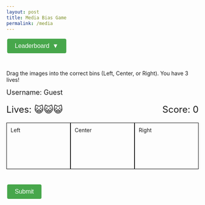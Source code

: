 ```yaml
---
layout: post
title: Media Bias Game
permalink: /media
---
```


<html lang="en">
<head>
    <meta charset="UTF-8">
    <meta name="viewport" content="width=device-width, initial-scale=1.0">
</head>
<style>
.button-class {
    background-color: rgb(71, 167, 75) !important; /* Nighthawk Green */
    border: none;
    color: white;
    padding: 10px 20px;
    text-align: center;
    text-decoration: none;
    font-size: 16px;
    margin: 4px 2px;
    cursor: pointer;
    border-radius: 4px;
    display: inline-block;
    margin-bottom: 30px;
}
.collapsible-btn {
    background-color: rgb(71, 167, 75) !important; /* Nighthawk Green */
    border: none;
    color: white;
    padding: 10px 20px;
    text-align: center;
    text-decoration: none;
    font-size: 16px;
    margin: 4px 2px;
    cursor: pointer;
    border-radius: 4px;
    display: inline-block;
    margin-bottom: 30px;
}
.collapsible-btn:hover {
  background-color: #0056b3;
}
.arrow {
  display: inline-block;
  margin-left: 8px;
  transition: transform 0.3s ease;
}
.collapsible-content {
  max-height: 0;
  overflow: hidden;
  transition: max-height 0.3s ease;
  margin-bottom: 0;
}
.collapsible-btn.active .arrow {
  transform: rotate(180deg);
}
.collapsible-btn.active + .collapsible-content {
  margin-bottom: 20px; /* Adds space when expanded */
}
</style>
<body>
    <button class="collapsible-btn" onclick="toggleCollapse(this)">Leaderboard<span class="arrow"> ▼</span></button>
    <div class="collapsible-content">
        <table id="leaderboard-table" border="1" style="width: 50%; margin: 0 auto;">
            <thead>
                <tr>
                    <th>Rank</th>
                    <th>Username</th>
                    <th>Score</th>
                </tr>
            </thead>
            <tbody id="leaderboard-body">
                <!-- Leaderboard rows will be inserted here -->
            </tbody>
        </table>
        <script type="module">
            import {javaURI} from '{{site.baseurl}}/assets/js/api/config.js';
            console.log(javaURI);
            document.addEventListener("DOMContentLoaded", function() {
                fetch(javaURI+'/api/media/') // Assuming this is the correct API URL
                    .then(response => response.json())
                    .then(data => {
                        const leaderboardBody = document.getElementById("leaderboard-body");
                        leaderboardBody.innerHTML = '';
                        data.forEach(entry => {
                            const row = document.createElement("tr");
                            const rankCell = document.createElement("td");
                            rankCell.textContent = entry.rank;
                            const usernameCell = document.createElement("td");
                            usernameCell.textContent = entry.username;
                            const scoreCell = document.createElement("td");
                            scoreCell.textContent = entry.score;
                            row.appendChild(rankCell);
                            row.appendChild(usernameCell);
                            row.appendChild(scoreCell);
                            leaderboardBody.appendChild(row);
                        });
                    })
                    .catch(error => console.error('Error fetching leaderboard:', error));
            });
        </script>
    </div>
    <script>
    function toggleCollapse(btn) {
        btn.classList.toggle("active"); // Toggle the active class on the button
        let content = btn.nextElementSibling;
        let arrow = btn.querySelector(".arrow"); // Select the arrow inside the button
        // Toggle content visibility
        if (content.style.maxHeight) {
            content.style.maxHeight = null;
        } else {
            content.style.maxHeight = content.scrollHeight + "px";
        }
        // Rotate arrow correctly
        arrow.style.transform = content.style.maxHeight ? "rotate(180deg)" : "rotate(0deg)";
    }
    </script>
    <p>Drag the images into the correct bins (Left, Center, or Right). You have 3 lives!</p>
    <div id="username-container" style="margin-bottom: 20px;">
        <p id="display-username" style="font-size: 18px; margin-top: 10px;">Username: <span id="current-username">Guest</span></p>
    </div>
    <div id="info" style="display: flex; justify-content: space-between; margin-bottom: 20px;">
        <div id="lives" style="font-size: 24px;">Lives: 😺😺😺</div>
        <div id="score" style="font-size: 24px;">Score: 0</div>
    </div>
    <div id="bins" style="display: flex; justify-content: space-around; margin-bottom: 20px;">
        <div class="bin" data-bin="Left" style="width: 30%; padding: 10px; border: 1px solid black; min-height: 100px;">Left</div>
        <div class="bin" data-bin="Center" style="width: 30%; padding: 10px; border: 1px solid black; min-height: 100px;">Center</div>
        <div class="bin" data-bin="Right" style="width: 30%; padding: 10px; border: 1px solid black; min-height: 100px;">Right</div>
    </div>
    <div id="images" style="display: flex; flex-wrap: wrap; gap: 10px;">
        <script>
            const imageFiles = [
                { src: "atlanticL.png", company: "Atlantic", bin: "Left" },
                { src: "buzzfeedL.png", company: "Buzzfeed", bin: "Left" },
                { src: "cnnL.png", company: "CNN", bin: "Left" },
                { src: "epochR.png", company: "Epoch Times", bin: "Right" },
                { src: "forbesC.png", company: "Forbes", bin: "Center" },
                { src: "hillC.png", company: "The Hill", bin: "Center" },
                { src: "nbcL.png", company: "NBC", bin: "Left" },
                { src: "newsweekC.png", company: "Newsweek", bin: "Center" },
                { src: "nytL.png", company: "NY Times", bin: "Left" },
                { src: "voxL.png", company: "Vox", bin: "Left" },
                { src: "wtR.png", company: "Washington Times", bin: "Right" },
                { src: "bbcC.png", company: "BBC", bin: "Center" },
                { src: "callerR.png", company: "The Daily Caller", bin: "Right" },
                { src: "dailywireR.png", company: "Daily Wire", bin: "Right" },
                { src: "federalistR.png", company: "Federalist", bin: "Right" },
                { src: "foxR.png", company: "Fox News", bin: "Right" },
                { src: "marketwatchC.png", company: "MarketWatch", bin: "Center" },
                { src: "newsmaxR.png", company: "Newsmax", bin: "Right" },
                { src: "nprL.png", company: "NPR", bin: "Left" },
                { src: "reutersC.png", company: "Reuters", bin: "Center" },
                { src: "wsjC.png", company: "Wall Street Journal", bin: "Center" },
                { src: "abcL.png", company: "ABC", bin: "Left"},
                { src: "timeL.png", company: "Time", bin: "Left"},
                { src: "yahooL.png", company: "Yahoo News", bin: "Left"},
                { src: "newsnationC.png", company: "News Nation", bin: "Center"},
                { src: "reasonC.png", company: "Reason News", bin: "Center"},
                { src: "sanC.png", company: "SAN News", bin: "Center"},
                { src: "nypR.png", company: "New York Post", bin: "Right"},
                { src: "upwardR.png", company: "Upward News", bin: "Right"},
                { src: "cbnR.png", company: "CBN", bin: "Right"}
            ];
            function getRandomImages(imageFiles) {
                const leftImages = imageFiles.filter(item => item.bin === "Left");
                const rightImages = imageFiles.filter(item => item.bin === "Right");
                const centerImages = imageFiles.filter(item => item.bin === "Center");
                const getRandomSubset = (arr) => {
                    const shuffled = arr.sort(() => 0.5 - Math.random());
                    return shuffled.slice(0, 7);
                };
                const randomLeftImages = getRandomSubset(leftImages);
                const randomRightImages = getRandomSubset(rightImages);
                const randomCenterImages = getRandomSubset(centerImages);
                return [
                    ...randomLeftImages,
                    ...randomRightImages,
                    ...randomCenterImages
                ];
            }
            const randomImages = getRandomImages(imageFiles);
            randomImages.forEach((file, index) => {
                const imgHTML = `
                    <img src="{{site.baseurl}}/media/assets/${file.src}" 
                        class="image" 
                        draggable="true" 
                        id="img-${index}" 
                        data-company="${file.company}" 
                        data-bin="${file.bin}" 
                        style="width: 80px; height: auto; border: 1px solid black; padding: 5px;">
                `;
                document.getElementById('images').innerHTML += imgHTML;
            });
        </script>
    </div>
    <button class="button-class" id="submit" style="margin-top: 20px;">Submit</button>
    <script type="module">
        import {javaURI, fetchOptions} from "{{site.baseurl}}/assets/js/api/config.js";
        const bins = document.querySelectorAll('.bin');
        const images = document.querySelectorAll('.image');
        const livesElement = document.getElementById('lives');
        const scoreElement = document.getElementById('score');
        const usernameInput = document.getElementById('username');
        const displayUsername = document.getElementById('current-username');
        let lives = 3;
        let score = 0;
        async function fetchUser() {
            const response = await fetch(javaURI + `/api/person/get`, fetchOptions);
            if (response.ok) {
                const userInfo = await response.json();
                const person = userInfo.name;
                console.log(person);
                displayUsername.textContent = person;
            } else if (response.status === 401 || response.status === 201) {
                // 401 is the code for unauthorized
                console.log("guest");
                displayUsername.textContent = "Guest";
            }
        }
        fetchUser()
        images.forEach(img => {
            img.addEventListener('dragstart', e => {
                e.dataTransfer.setData('image-id', e.target.id);
            });
        });
        bins.forEach(bin => {
            bin.addEventListener('dragover', e => e.preventDefault());
            bin.addEventListener('drop', e => {
                const imageId = e.dataTransfer.getData('image-id');
                const img = document.getElementById(imageId);
                if (img.dataset.bin === bin.dataset.bin) {
                    bin.appendChild(img);
                    score++;
                    scoreElement.innerText = `Score: ${score}`;
                } else {
                    lives--;
                    livesElement.innerText = `Lives: ${"😺".repeat(lives)}`;
                    if (lives === 0) {
                        alert(`Game over! ${displayUsername.innerText}, your final score: ${score}`);
                        postScore(displayUsername.innerText, score);
                        location.reload();
                    }
                }
            });
        });
        function postScore(username, finalScore) {
            fetch(`${javaURI}/api/media/score/${username}/${finalScore}`, {
                method: 'POST',
                headers: {
                    'Content-Type': 'application/json'
                }
            })
            .then(response => {
                if (response.ok) {
                    console.log('Score successfully saved!');
                } else {
                    console.error('Failed to save score');
                }
            })
            .catch(error => {
                console.error('Error saving score:', error);
            });
        }
        document.getElementById('submit').addEventListener('click', () => {
            alert(`${displayUsername.innerText}, your final score: ${score}`);
            postScore(displayUsername.innerText, score);
            location.reload();
        });
    </script>
</body>
</html>